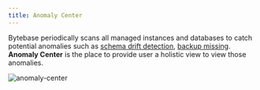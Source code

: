```yaml
---
title: Anomaly Center
---
```


Bytebase periodically scans all managed instances and databases to catch potential anomalies such as [schema drift detection](/docs/introduction/features/drift-detection), [backup missing](/docs/introduction/features/backup-and-restore#detect-missing-backup). **Anomaly Center** is the place to provide user a holistic view to view those anomalies.

![anomaly-center](/static/docs/anomaly-center.png)
